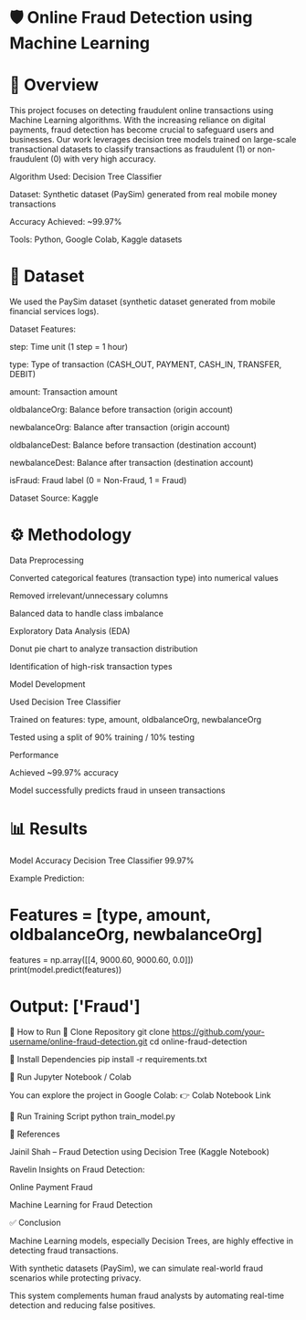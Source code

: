 # 🛡️ Online Fraud Detection using Machine Learning
# 📌 Overview

This project focuses on detecting fraudulent online transactions using Machine Learning algorithms. With the increasing reliance on digital payments, fraud detection has become crucial to safeguard users and businesses. Our work leverages decision tree models trained on large-scale transactional datasets to classify transactions as fraudulent (1) or non-fraudulent (0) with very high accuracy.

Algorithm Used: Decision Tree Classifier

Dataset: Synthetic dataset (PaySim) generated from real mobile money transactions

Accuracy Achieved: ~99.97%

Tools: Python, Google Colab, Kaggle datasets

# 📂 Dataset

We used the PaySim dataset (synthetic dataset generated from mobile financial services logs).

Dataset Features:

step: Time unit (1 step = 1 hour)

type: Type of transaction (CASH_OUT, PAYMENT, CASH_IN, TRANSFER, DEBIT)

amount: Transaction amount

oldbalanceOrg: Balance before transaction (origin account)

newbalanceOrg: Balance after transaction (origin account)

oldbalanceDest: Balance before transaction (destination account)

newbalanceDest: Balance after transaction (destination account)

isFraud: Fraud label (0 = Non-Fraud, 1 = Fraud)

Dataset Source: Kaggle

# ⚙️ Methodology

Data Preprocessing

Converted categorical features (transaction type) into numerical values

Removed irrelevant/unnecessary columns

Balanced data to handle class imbalance

Exploratory Data Analysis (EDA)

Donut pie chart to analyze transaction distribution

Identification of high-risk transaction types

Model Development

Used Decision Tree Classifier

Trained on features: type, amount, oldbalanceOrg, newbalanceOrg

Tested using a split of 90% training / 10% testing

Performance

Achieved ~99.97% accuracy

Model successfully predicts fraud in unseen transactions

# 📊 Results
Model	Accuracy
Decision Tree Classifier	99.97%

Example Prediction:

# Features = [type, amount, oldbalanceOrg, newbalanceOrg]
features = np.array([[4, 9000.60, 9000.60, 0.0]])
print(model.predict(features))

# Output: ['Fraud']

🚀 How to Run
🔹 Clone Repository
git clone https://github.com/your-username/online-fraud-detection.git
cd online-fraud-detection

🔹 Install Dependencies
pip install -r requirements.txt

🔹 Run Jupyter Notebook / Colab

You can explore the project in Google Colab:
👉 Colab Notebook Link

🔹 Run Training Script
python train_model.py

📖 References

Jainil Shah – Fraud Detection using Decision Tree (Kaggle Notebook)

Ravelin Insights on Fraud Detection:

Online Payment Fraud

Machine Learning for Fraud Detection

✅ Conclusion

Machine Learning models, especially Decision Trees, are highly effective in detecting fraud transactions.

With synthetic datasets (PaySim), we can simulate real-world fraud scenarios while protecting privacy.

This system complements human fraud analysts by automating real-time detection and reducing false positives.
